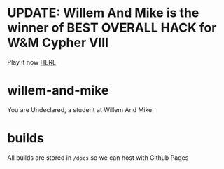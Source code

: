 # UPDATE: Willem And Mike is the winner of BEST OVERALL HACK for W&M Cypher VIII
Play it now [HERE](https://tayydev.github.io/willem-and-mike)

# willem-and-mike

You are Undeclared, a student at Willem And Mike.

# builds
All builds are stored in `/docs` so we can host with Github Pages
